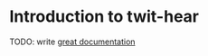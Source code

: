 # Introduction to twit-hear

TODO: write [great documentation](http://jacobian.org/writing/what-to-write/)
